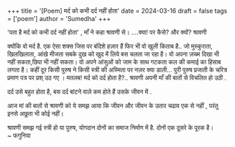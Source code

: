 +++
title = '[Poem] मर्द को कभी दर्द नहीं होता'
date = 2024-03-16
draft = false
tags = ['poem']
author = 'Sumedha'
+++

'पता है मर्द को कभी दर्द नहीं होता' , माँ ने कहा श्रावणी से।
....क्या! पर कैसे? और क्यों? श्रावणी 

क्योंकि वो मर्द है. एक ऐसा शक्स जिस पर बंदिशे हज़ार हैं फिर भी वो खुली किताब है.. जो मुस्कुराता, खिलखिलाता, आंखे मीजता  सबके दुख को  खुद में लिये बस चलता जा रहा है। वो अपना ज़ख्म दिखा भी नहीं सकता,छिपा भी नहीं सकता। वो अपने आंसुओं को जाम के साथ गटकता कल की कमाई का हिसाब लगता है। कहीं दूर किसी पुरुष ने किसी स्त्री की अस्मिता पर नज़र क्या डाली... पुरी पुरुष प्रजाती के चरित्र प्रमाण पत्र पर प्रश् उठ गए । 
मतलब! मर्द को दर्द होता है?.. श्रावणी अपनी माँ की बातों से विचलित हो उठी .

दर्द उसे बहुत होता है, बस दर्द बांटने वाले कम होते हैं उसके जीवन में . 

आज मां की बातों से श्रावणी को ये समझ आया कि जीवन और जीवन के उतार चढाव एक से नहीं , परंतु इनसे अछूता भी कोई नहीं। 

श्रावणी समझ गई स्त्री हो या पुरुष, योगदान दोनों का समाज निर्माण में है. दोनों एक दूसरे के पूरक है।  
~ फगुनिया